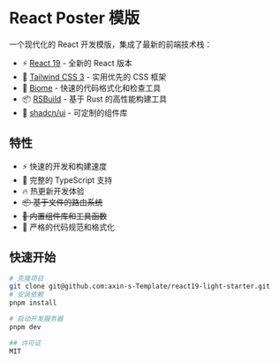 # React Poster 模版

一个现代化的 React 开发模版，集成了最新的前端技术栈：

- ⚡️ [React 19](https://react.dev/) - 全新的 React 版本
- 🎨 [Tailwind CSS 3](https://tailwindcss.com/) - 实用优先的 CSS 框架  
- 🔧 [Biome](https://biomejs.dev/) - 快速的代码格式化和检查工具
- 📦 [RSBuild](https://rsbuild.dev/) - 基于 Rust 的高性能构建工具
- 🎯 [shadcn/ui](https://ui.shadcn.com/) - 可定制的组件库

## 特性

- ⚡️ 快速的开发和构建速度
- 🎨 完整的 TypeScript 支持
- 🔥 热更新开发体验
- ~~📦 基于文件的路由系统~~
- ~~🎯 内置组件库和工具函数~~
- 💪 严格的代码规范和格式化

## 快速开始

```bash
# 克隆项目
git clone git@github.com:axin-s-Template/react19-light-starter.git
# 安装依赖
pnpm install

# 启动开发服务器
pnpm dev

## 许可证
MIT